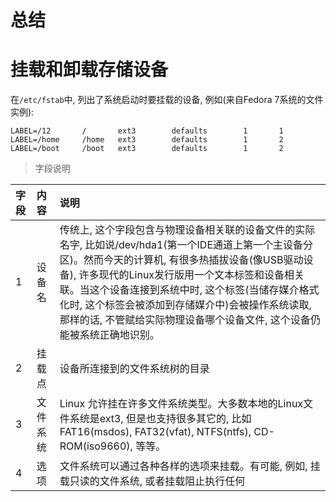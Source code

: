 # 总结
<!--more-->

# 挂载和卸载存储设备

在`/etc/fstab`中, 列出了系统启动时要挂载的设备, 例如(来自Fedora 7系统的文件实例):

    LABEL=/12       /       ext3        defaults        1       1
    LABEL=/home     /home   ext3        defaults        1       2
    LABEL=/boot     /boot   ext3        defaults        1       2

> 字段说明

| 字段 | 内容 | 说明 |
| :--- | :--- | :--- |
| 1 | 设备名 | 传统上, 这个字段包含与物理设备相关联的设备文件的实际名字, 比如说/dev/hda1(第一个IDE通道上第一个主设备分区)。然而今天的计算机, 有很多热插拔设备(像USB驱动设备), 许多现代的Linux发行版用一个文本标签和设备相关联。当这个设备连接到系统中时, 这个标签(当储存媒介格式化时, 这个标签会被添加到存储媒介中)会被操作系统读取, 那样的话, 不管赋给实际物理设备哪个设备文件, 这个设备仍能被系统正确地识别。 |
| 2 | 挂载点 | 设备所连接到的文件系统树的目录 |
| 3 | 文件系统 | Linux 允许挂在许多文件系统类型。大多数本地的Linux文件系统是ext3, 但是也支持很多其它的, 比如FAT16(msdos), FAT32(vfat), NTFS(ntfs), CD-ROM(iso9660), 等等。 |
| 4 | 选项 | 文件系统可以通过各种各样的选项来挂载。有可能, 例如, 挂载只读的文件系统, 或者挂载阻止执行任何
